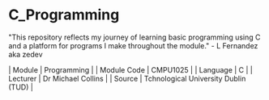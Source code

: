 # C_Programming

"This repository reflects my journey of learning basic programming using C and a platform for programs I make throughout the module." - L Fernandez aka zedev

| Module | Programming |
| Module Code | CMPU1025 |
| Language | C |
| Lecturer |  Dr Michael Collins |
| Source | Tchnological University Dublin (TUD) |


